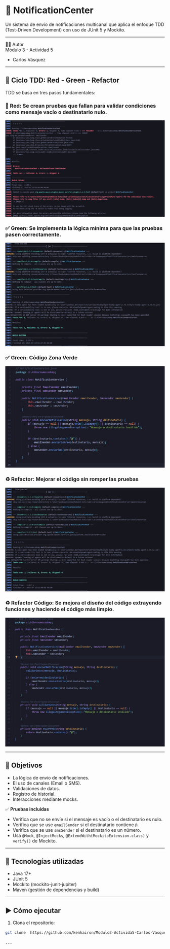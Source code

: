 # 📨 NotificationCenter
Un sistema de envío de notificaciones multicanal que aplica el enfoque TDD (Test-Driven Development) con uso de JUnit 5 y Mockito.

---

👨‍💻 Autor  
Módulo 3 - Actividad 5  
- Carlos Vásquez

---

## 🔁 Ciclo TDD: Red - Green - Refactor

TDD se basa en tres pasos fundamentales:

### 🔴 Red: Se crean pruebas que fallan para validar condiciones como mensaje vacío o destinatario nulo.
![Fase Red](./assets/red.png)

### ✅ Green: Se implementa la lógica mínima para que las pruebas pasen correctamente.
![Fase Green](./assets/green.png)

### ✅ Green: Código Zona Verde
![Fase Green](./assets/CodigoGreen.png)

### ♻️ Refactor: Mejorar el código sin romper las pruebas
![Fase Refactor](./assets/refactor.png)

### ♻️ Refactor Código: Se mejora el diseño del código extrayendo funciones y haciendo el código más limpio.
![Fase Refactor](./assets/CodigoRefactor.png)

---

## 🚀 Objetivos

- La lógica de envío de notificaciones.
- El uso de canales (Email o SMS).
- Validaciones de datos.
- Registro de historial.
- Interacciones mediante mocks.

✅ **Pruebas incluidas**  
- Verifica que no se envíe si el mensaje es vacío o el destinatario es nulo.  
- Verifica que se use `emailSender` si el destinatario contiene `@`.  
- Verifica que se use `smsSender` si el destinatario es un número.  
- Usa `@Mock`, `@InjectMocks`, `@ExtendWith(MockitoExtension.class)` y `verify()` de Mockito.

---


## 🧪 Tecnologías utilizadas

- Java 17+
- JUnit 5
- Mockito (mockito-junit-jupiter)
- Maven (gestión de dependencias y build)

---

## ▶️ Cómo ejecutar

1. Clona el repositorio:

```bash
git clone  https://github.com/kenkairon/Modulo3-Activida5-Carlos-Vasquez.git

---
